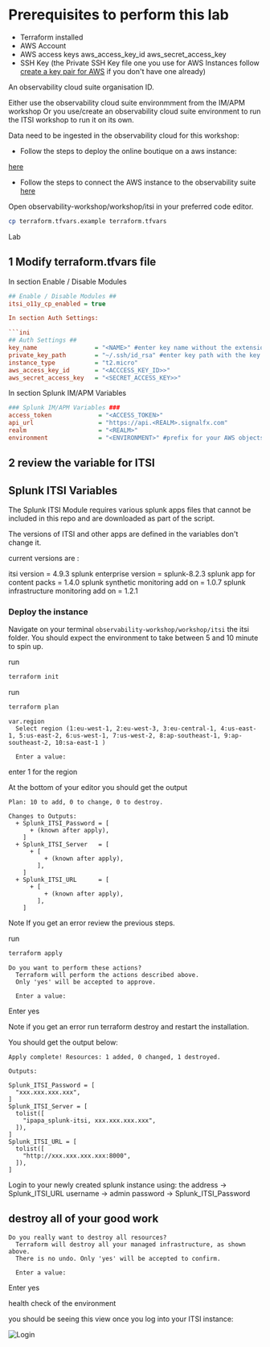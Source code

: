 # Prerequisites to perform this lab

- Terraform installed
- AWS Account  
- AWS access keys aws_access_key_id aws_secret_access_key
- SSH Key (the Private SSH Key file one you use for AWS Instances follow
[create a key pair for AWS](https://docs.aws.amazon.com/AWSEC2/latest/UserGuide/create-key-pairs.html) if you don't have one already)

An observability cloud suite organisation ID.

Either use the observability cloud suite environmment from the IM/APM workshop
Or you use/create an observability cloud suite environment to run the ITSI workshop to run it on its own.

Data need to be ingested in the observability cloud for this workshop:

- Follow the steps to deploy the online boutique on a aws instance:

[here](https://github.com/splunk/observability-workshop/tree/main/workshop/aws/ec2)

- Follow the steps to connect the AWS instance to the observability suite [here](https://splunk.github.io/observability-workshop/latest/)

Open observability-workshop/workshop/itsi in your preferred code editor.

```bash
cp terraform.tfvars.example terraform.tfvars
```

Lab

## 1 Modify terraform.tfvars file

In section Enable / Disable Modules  

```ini
## Enable / Disable Modules ##
itsi_o11y_cp_enabled = true

In section Auth Settings:

```ini
## Auth Settings ##
key_name                = "<NAME>" #enter key name without the extension
private_key_path        = "~/.ssh/id_rsa" #enter key path with the key name with the extension
instance_type           = "t2.micro"
aws_access_key_id       = "<ACCCESS_KEY_ID>>"
aws_secret_access_key   = "<SECRET_ACCESS_KEY>>"
```

In section Splunk IM/APM Variables

```ini
### Splunk IM/APM Variables ###
access_token             = "<ACCESS_TOKEN>"
api_url                  = "https://api.<REALM>.signalfx.com"
realm                    = "<REALM>"
environment              = "<ENVIRONMENT>" #prefix for your AWS objects
```

## 2 review the variable for ITSI

## Splunk ITSI Variables

The Splunk ITSI Module requires various splunk apps files that cannot be included in this repo and are downloaded as part of the script.

The versions of ITSI and other apps are defined in the variables don't change it.

current versions are :

itsi version = 4.9.3
splunk enterprise version = splunk-8.2.3
splunk app for content packs = 1.4.0
splunk synthetic monitoring add on  = 1.0.7
splunk infrastructure monitoring add on   = 1.2.1

### Deploy the instance

Navigate on your terminal `observability-workshop/workshop/itsi` the itsi folder.
You should expect the environment to take between 5 and 10 minute to spin up.

run

```bash
terraform init
```

run

```bash
terraform plan
```

```text
var.region
  Select region (1:eu-west-1, 2:eu-west-3, 3:eu-central-1, 4:us-east-1, 5:us-east-2, 6:us-west-1, 7:us-west-2, 8:ap-southeast-1, 9:ap-southeast-2, 10:sa-east-1 )

  Enter a value:
```

enter 1 for the region

At the bottom of your editor you should get the output

```text
Plan: 10 to add, 0 to change, 0 to destroy.

Changes to Outputs:
  + Splunk_ITSI_Password = [
      + (known after apply),
    ]
  + Splunk_ITSI_Server   = [
      + [
          + (known after apply),
        ],
    ]
  + Splunk_ITSI_URL      = [
      + [
          + (known after apply),
        ],
    ]
```

Note If you get an error review the previous steps.

run

```bash
terraform apply
```

```text
Do you want to perform these actions?
  Terraform will perform the actions described above.
  Only 'yes' will be accepted to approve.

  Enter a value:
```

Enter yes

Note if you get an error run terraform destroy and restart the installation.

You should get the output below:

```text
Apply complete! Resources: 1 added, 0 changed, 1 destroyed.

Outputs:

Splunk_ITSI_Password = [
  "xxx.xxx.xxx.xxx",
]
Splunk_ITSI_Server = [
  tolist([
    "ipapa_splunk-itsi, xxx.xxx.xxx.xxx",
  ]),
]
Splunk_ITSI_URL = [
  tolist([
    "http://xxx.xxx.xxx.xxx:8000",
  ]),
]
```

Login to your newly created splunk instance using:
the address -> Splunk_ITSI_URL
username -> admin
password -> Splunk_ITSI_Password

## destroy all of your good work

```text
Do you really want to destroy all resources?
  Terraform will destroy all your managed infrastructure, as shown above.
  There is no undo. Only 'yes' will be accepted to confirm.

  Enter a value:
```

Enter yes

health check of the environment

you should be seeing this view once you log into your ITSI instance:

![Login](/content/en/itsi/images/itsi_login_view.png)
